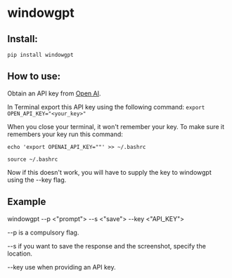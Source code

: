 # windowgpt

<!-- For accessability if it stops working: 
export PATH="$HOME/Personal_Projects/ScreenGrab:$PATH" 
source ~/.bashrc
-->

## Install:
`pip install windowgpt`


## How to use:

Obtain an API key from [Open AI](https://platform.openai.com/docs/overview).

In Terminal export this API key using the following command: `export OPEN_API_KEY="<your_key>"`

When you close your terminal, it won't remember your key. To make sure it remembers your key run this command:

`echo 'export OPENAI_API_KEY=""' >> ~/.bashrc`

`source ~/.bashrc`

Now if this doesn't work, you will have to supply the key to windowgpt using the --key flag.

## Example

windowgpt --p <"prompt"> --s <"save"> --key <"API_KEY">

--p is a compulsory flag.

--s if you want to save the response and the screenshot, specify the location.

--key use when providing an API key.




